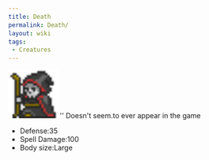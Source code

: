 ```yaml
---
title: Death
permalink: Death/
layout: wiki
tags:
 - Creatures
---
```


<img src="Death.png" title="fig:Death.png" alt="Death.png" width="100" />
'' Doesn't seem.to ever appear in the game

-   Defense:35
-   Spell Damage:100
-   Body size:Large

